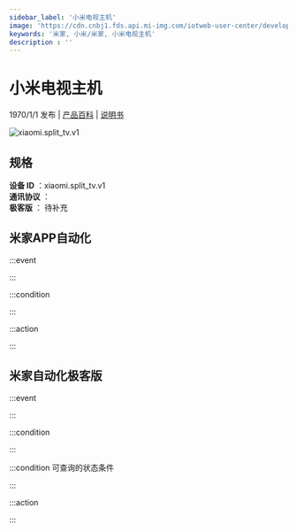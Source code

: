 ```yaml
---
sidebar_label: '小米电视主机'
image: 'https://cdn.cnbj1.fds.api.mi-img.com/iotweb-user-center/developer_1679047545173w58jFTrb.png?GalaxyAccessKeyId=AKVGLQWBOVIRQ3XLEW&Expires=9223372036854775807&Signature=mzPzTUv8x35m3mroMDejSOTIqFQ='
keywords: '米家, 小米/米家, 小米电视主机'
description : ''
---
```

# 小米电视主机

1970/1/1 发布 | [产品百科](https://home.mi.com/webapp/content/baike/product/index.html?model=xiaomi.split_tv.v1/) | [说明书](https://home.mi.com/views/introduction.html?model=xiaomi.split_tv.v1&region=cn)

![xiaomi.split_tv.v1](https://cdn.cnbj1.fds.api.mi-img.com/iotweb-user-center/developer_1679047545173w58jFTrb.png?GalaxyAccessKeyId=AKVGLQWBOVIRQ3XLEW&Expires=9223372036854775807&Signature=mzPzTUv8x35m3mroMDejSOTIqFQ=)

## 规格  
> 
**设备 ID** ：xiaomi.split_tv.v1  
**通讯协议** ：  
**极客版**  ： 待补充 


## 米家APP自动化  

:::event  

:::

:::condition  

:::

:::action   

:::

## 米家自动化极客版  

:::event  

:::

:::condition  

:::

:::condition 可查询的状态条件  

:::

:::action  

:::

        
